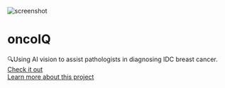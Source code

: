 ![screenshot](https://challengepost-s3-challengepost.netdna-ssl.com/photos/production/software_photos/001/431/809/datas/original.PNG)
# oncoIQ
🔍Using AI vision to assist pathologists in diagnosing IDC breast cancer.\
[Check it out](https://oncoiq.herokuapp.com)\
[Learn more about this project](https://devpost.com/software/oncoiq)
